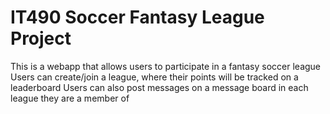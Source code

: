 # IT490 Soccer Fantasy League Project
This is a webapp that allows users to participate in a fantasy soccer league
Users can create/join a league, where their points will be tracked on a leaderboard
Users can also post messages on a message board in each league they are a member of
